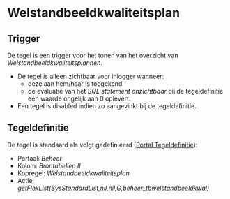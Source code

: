 # Welstandbeeldkwaliteitsplan

## Trigger

De tegel is een trigger voor het tonen van het overzicht van *Welstandbeeldkwaliteitsplannen*.

- De tegel is alleen zichtbaar voor inlogger wanneer:
  - deze aan hem/haar is toegekend
  - de evaluatie van het *SQL statement onzichtbaar* bij de tegeldefinitie een waarde ongelijk aan 0 oplevert.
- Een tegel is disabled indien zo aangevinkt bij de tegeldefinitie.

## Tegeldefinitie

De tegel is standaard als volgt gedefinieerd ([Portal Tegeldefinitie](/instellen_inrichten/portaldefinitie/portal_tegel.md)):

- Portaal: *Beheer*
- Kolom: *Brontabellen II*
- Kopregel: *Welstandbeeldkwaliteitsplan*
- Actie: *getFlexList(SysStandardList,nil,nil,G,beheer_tbwelstandbeeldkwal)*
